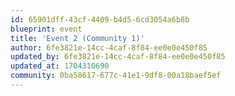 ```yaml
---
id: 65901dff-43cf-4409-b4d5-6cd3054a6b8b
blueprint: event
title: 'Event 2 (Community 1)'
author: 6fe3821e-14cc-4caf-8f84-ee0e0e450f85
updated_by: 6fe3821e-14cc-4caf-8f84-ee0e0e450f85
updated_at: 1704310690
community: 0ba58617-677c-41e1-9df8-00a18baef5ef
---
```

